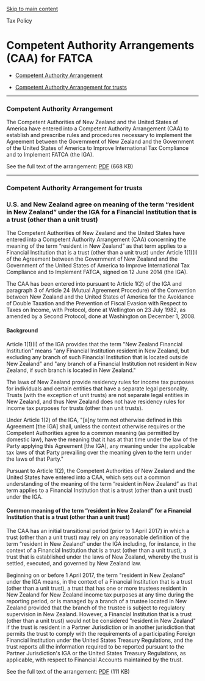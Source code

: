 [Skip to main content](#main-content-tp)

Tax Policy

Competent Authority Arrangements (CAA) for FATCA
================================================

*   [Competent Authority Arrangement](#caa)
    
*   [Competent Authority Arrangement for trusts](#caa-trusts)
    

* * *

### Competent Authority Arrangement

The Competent Authorities of New Zealand and the United States of America have entered into a Competent Authority Arrangement (CAA) to establish and prescribe rules and procedures necessary to implement the Agreement between the Government of New Zealand and the Government of the United States of America to Improve International Tax Compliance and to Implement FATCA (the IGA).

See the full text of the arrangement: [PDF](/-/media/project/ir/tp/tax-treaties/united-states-america/2015-other-iga-nz-usa-caa-main.pdf?sc_lang=en&modified=20201126165304&hash=234F5749A60BCEC746E8387D55E6DD44)
 (668 KB)

* * *

### Competent Authority Arrangement for trusts

### U.S. and New Zealand agree on meaning of the term “resident in New Zealand” under the IGA for a Financial Institution that is a trust (other than a unit trust)

The Competent Authorities of New Zealand and the United States have entered into a Competent Authority Arrangement (CAA) concerning the meaning of the term “resident in New Zealand” as that term applies to a Financial Institution that is a trust (other than a unit trust) under Article 1(1)(l) of the Agreement between the Government of New Zealand and the Government of the United States of America to Improve International Tax Compliance and to Implement FATCA, signed on 12 June 2014 (the IGA).

The CAA has been entered into pursuant to Article 1(2) of the IGA and paragraph 3 of Article 24 (Mutual Agreement Procedure) of the Convention between New Zealand and the United States of America for the Avoidance of Double Taxation and the Prevention of Fiscal Evasion with Respect to Taxes on Income, with Protocol, done at Wellington on 23 July 1982, as amended by a Second Protocol, done at Washington on December 1, 2008.

#### Background

Article 1(1)(l) of the IGA provides that the term "New Zealand Financial Institution" means "any Financial Institution resident in New Zealand, but excluding any branch of such Financial Institution that is located outside New Zealand" and "any branch of a Financial Institution not resident in New Zealand, if such branch is located in New Zealand."

The laws of New Zealand provide residency rules for income tax purposes for individuals and certain entities that have a separate legal personality. Trusts (with the exception of unit trusts) are not separate legal entities in New Zealand, and thus New Zealand does not have residency rules for income tax purposes for trusts (other than unit trusts).

Under Article 1(2) of the IGA, "\[a\]ny term not otherwise defined in this Agreement \[the IGA\] shall, unless the context otherwise requires or the Competent Authorities agree to a common meaning (as permitted by domestic law), have the meaning that it has at that time under the law of the Party applying this Agreement \[the IGA\], any meaning under the applicable tax laws of that Party prevailing over the meaning given to the term under the laws of that Party."

Pursuant to Article 1(2), the Competent Authorities of New Zealand and the United States have entered into a CAA, which sets out a common understanding of the meaning of the term “resident in New Zealand” as that term applies to a Financial Institution that is a trust (other than a unit trust) under the IGA.

#### Common meaning of the term “resident in New Zealand” for a Financial Institution that is a trust (other than a unit trust)

The CAA has an initial transitional period (prior to 1 April 2017) in which a trust (other than a unit trust) may rely on any reasonable definition of the term “resident in New Zealand” under the IGA including, for instance, in the context of a Financial Institution that is a trust (other than a unit trust), a trust that is established under the laws of New Zealand, whereby the trust is settled, executed, and governed by New Zealand law.

Beginning on or before 1 April 2017, the term "resident in New Zealand" under the IGA means, in the context of a Financial Institution that is a trust (other than a unit trust), a trust that has one or more trustees resident in New Zealand for New Zealand income tax purposes at any time during the reporting period, or is managed by a branch of a trustee located in New Zealand provided that the branch of the trustee is subject to regulatory supervision in New Zealand. However, a Financial Institution that is a trust (other than a unit trust) would not be considered "resident in New Zealand" if the trust is resident in a Partner Jurisdiction or in another jurisdiction that permits the trust to comply with the requirements of a participating Foreign Financial Institution under the United States Treasury Regulations, and the trust reports all the information required to be reported pursuant to the Partner Jurisdiction's IGA or the United States Treasury Regulations, as applicable, with respect to Financial Accounts maintained by the trust.

See the full text of the arrangement: [PDF](/-/media/project/ir/tp/tax-treaties/united-states-america/2015-other-iga-nz-usa-caa-trust.pdf?sc_lang=en&modified=20201126165331&hash=A0F0C108ED5640382109185628199E44)
 (111 KB)